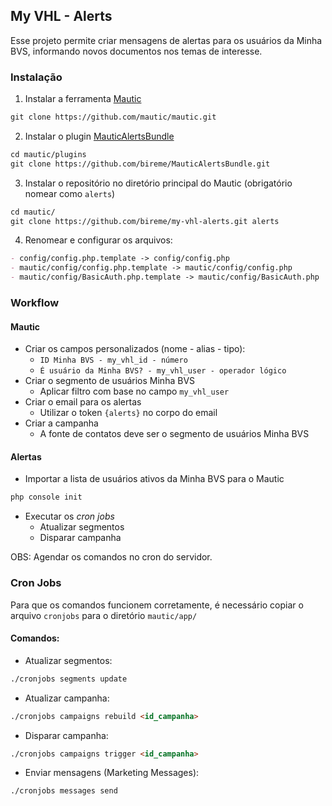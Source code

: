 ## My VHL - Alerts

Esse projeto permite criar mensagens de alertas para os usuários da Minha BVS, informando novos documentos nos temas de interesse.

### Instalação

1. Instalar a ferramenta [Mautic](https://github.com/mautic/mautic)
```markdown
git clone https://github.com/mautic/mautic.git
```
2. Instalar o plugin [MauticAlertsBundle](https://github.com/bireme/MauticAlertsBundle)
```markdown
cd mautic/plugins
git clone https://github.com/bireme/MauticAlertsBundle.git
```
3. Instalar o repositório no diretório principal do Mautic (obrigatório nomear como `alerts`)
```markdown
cd mautic/
git clone https://github.com/bireme/my-vhl-alerts.git alerts
```
4. Renomear e configurar os arquivos:
```markdown
- config/config.php.template -> config/config.php
- mautic/config/config.php.template -> mautic/config/config.php
- mautic/config/BasicAuth.php.template -> mautic/config/BasicAuth.php
```

### Workflow

#### Mautic

- Criar os campos personalizados (nome - alias - tipo):
  - `ID Minha BVS - my_vhl_id - número`
  - `É usuário da Minha BVS? - my_vhl_user - operador lógico`
- Criar o segmento de usuários Minha BVS
  - Aplicar filtro com base no campo `my_vhl_user`
- Criar o email para os alertas
  - Utilizar o token `{alerts}` no corpo do email
- Criar a campanha
  - A fonte de contatos deve ser o segmento de usuários Minha BVS

#### Alertas

- Importar a lista de usuários ativos da Minha BVS para o Mautic
```markdown
php console init
```
- Executar os _cron jobs_
  - Atualizar segmentos
  - Disparar campanha

OBS: Agendar os comandos no cron do servidor.

### Cron Jobs

Para que os comandos funcionem corretamente, é necessário copiar o arquivo `cronjobs` para o diretório `mautic/app/`

#### Comandos:

- Atualizar segmentos:
```markdown
./cronjobs segments update
```
- Atualizar campanha:
```markdown
./cronjobs campaigns rebuild <id_campanha>
```
- Disparar campanha:
```markdown
./cronjobs campaigns trigger <id_campanha>
```
- Enviar mensagens (Marketing Messages):
```markdown
./cronjobs messages send
```

